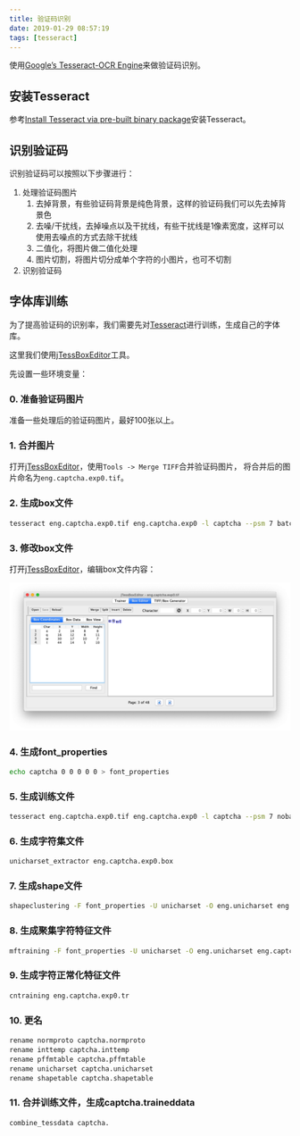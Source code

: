 ```yaml
---
title: 验证码识别
date: 2019-01-29 08:57:19
tags: [tesseract]
---
```


使用[Google’s Tesseract-OCR Engine][tesseract]来做验证码识别。

## 安装Tesseract

参考[Install Tesseract via pre-built binary package][tesseract_wiki]安装Tesseract。

## 识别验证码

识别验证码可以按照以下步骤进行：

1. 处理验证码图片
   1. 去掉背景，有些验证码背景是纯色背景，这样的验证码我们可以先去掉背景色
   2. 去噪/干扰线，去掉噪点以及干扰线，有些干扰线是1像素宽度，这样可以使用去噪点的方式去除干扰线
   3. 二值化，将图片做二值化处理
   4. 图片切割，将图片切分成单个字符的小图片，也可不切割
2. 识别验证码

<!--more-->

## 字体库训练

为了提高验证码的识别率，我们需要先对[Tesseract][]进行训练，生成自己的字体库。

这里我们使用[jTessBoxEditor][]工具。

先设置一些环境变量：

### 0. 准备验证码图片

准备一些处理后的验证码图片，最好100张以上。

### 1. 合并图片

打开[jTessBoxEditor][]，使用`Tools -> Merge TIFF`合并验证码图片，
将合并后的图片命名为`eng.captcha.exp0.tif`。

### 2. 生成box文件

```bash
tesseract eng.captcha.exp0.tif eng.captcha.exp0 -l captcha --psm 7 batch.nochop makebox
```

### 3. 修改box文件

打开[jTessBoxEditor][]，编辑box文件内容：

![](/images/jTessBoxEditor.png)

### 4. 生成font_properties

```bash
echo captcha 0 0 0 0 0 > font_properties
```

### 5. 生成训练文件

```bash
tesseract eng.captcha.exp0.tif eng.captcha.exp0 -l captcha --psm 7 nobatch box.train
```

### 6. 生成字符集文件

```bash
unicharset_extractor eng.captcha.exp0.box
```

### 7. 生成shape文件

```bash
shapeclustering -F font_properties -U unicharset -O eng.unicharset eng.captcha.exp0.tr
```

### 8. 生成聚集字符特征文件

```bash
mftraining -F font_properties -U unicharset -O eng.unicharset eng.captcha.exp0.tr
```

### 9. 生成字符正常化特征文件

```bash
cntraining eng.captcha.exp0.tr
```

### 10. 更名

```bash
rename normproto captcha.normproto
rename inttemp captcha.inttemp
rename pffmtable captcha.pffmtable
rename unicharset captcha.unicharset
rename shapetable captcha.shapetable
```

### 11. 合并训练文件，生成captcha.traineddata

```bash
combine_tessdata captcha.
```

[tesseract]: https://github.com/tesseract-ocr/tesseract
[tesseract_wiki]: https://github.com/tesseract-ocr/tesseract/wiki
[jTessBoxEditor]: http://vietocr.sourceforge.net/training.html

